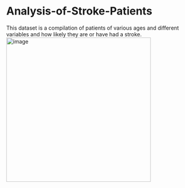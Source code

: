 # Analysis-of-Stroke-Patients
This dataset is a compilation of patients of various ages and different variables and how likely they are or have had a stroke.
<img width="382" alt="image" src="https://user-images.githubusercontent.com/107963606/202542099-20e22b9b-2da4-482d-888f-1e5ca08dc2cf.png">
